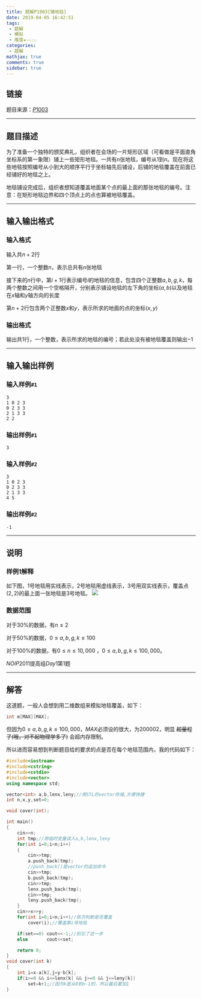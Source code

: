```yaml
---
title: 题解P1003[铺地毯]
date: 2019-04-05 16:42:51
tags:
 - 题解
 - 模拟
 - 难度★☆☆☆☆
categories:
 - 题解
mathjax: true
comments: true
sidebar: true
---
```

## 链接

题目来源：<a href="https://www.luogu.org/problemnew/show/P1003" target="_blank">$P1003$</a>
<!-- more -->
---
## 题目描述

为了准备一个独特的颁奖典礼，组织者在会场的一片矩形区域（可看做是平面直角坐标系的第一象限）铺上一些矩形地毯。一共有$n$张地毯，编号从$1$到$n$。现在将这些地毯按照编号从小到大的顺序平行于坐标轴先后铺设，后铺的地毯覆盖在前面已经铺好的地毯之上。

地毯铺设完成后，组织者想知道覆盖地面某个点的最上面的那张地毯的编号。注意：在矩形地毯边界和四个顶点上的点也算被地毯覆盖。

---
## 输入输出格式

### 输入格式

输入共$n+2$行

第一行，一个整数$n$，表示总共有$n$张地毯

接下来的$n$行中，第$i+1$行表示编号$i$的地毯的信息，包含四个正整数$a,b,g,k$，每两个整数之间用一个空格隔开，分别表示铺设地毯的左下角的坐标$(a,b)$以及地毯在$x$轴和$y$轴方向的长度

第$n+2$行包含两个正整数$x$和$y$，表示所求的地面的点的坐标$(x,y)$

### 输出格式

输出共$1$行，一个整数，表示所求的地毯的编号；若此处没有被地毯覆盖则输出$−1$

---
## 输入输出样例

### 输入样例`#1`
```
3
1 0 2 3
0 2 3 3
2 1 3 3
2 2
```
### 输出样例`#1`
```
3
```
### 输入样例`#2`
```
3
1 0 2 3
0 2 3 3
2 1 3 3
4 5
```
### 输出样例`#2`
```
-1
```

---
## 说明

### 样例$1$解释

如下图，$1$号地毯用实线表示，$2$号地毯用虚线表示，$3$号用双实线表示，覆盖点$(2,2)$的最上面一张地毯是$3$号地毯。
![](https://i.loli.net/2019/04/05/5ca716f76ecb6.png)

### 数据范围

对于$30\%$的数据，有$n≤2$

对于$50\%$的数据，$0≤a,b,g,k≤100$

对于$100\%$的数据，有$0≤n≤10,000$ ，$0≤a,b,g,k≤100,000$。

$NOIP2011$提高组$Day1$第$1$题

---
## 解答

这道题，一般人会想到用二维数组来模拟地毯覆盖，如下：
```cpp
int m[MAX][MAX];
```
但因为$0≤a,b,g,k≤100,000$，$MAX$必须设的很大，为$200002$，明显 ~~超量程了(哦，对不起物理学多了)~~ 会超内存限制。

所以进而容易想到判断题目给的要求的点是否在每个地毯范围内，我的代码如下：

```cpp
#include<iostream>
#include<cstring>
#include<cstdio>
#include<vector>
using namespace std;

vector<int> a,b,lenx,leny;//用STL的vector存储,方便快捷
int n,x,y,set=0;

void cover(int);

int main()
{
    cin>>n;
    int tmp;//用临时变量读入a,b,lenx,leny
    for(int i=0;i<n;i++)
    {
        cin>>tmp;
        a.push_back(tmp);
        //push_back()是vector的追加命令
        cin>>tmp;
        b.push_back(tmp);
        cin>>tmp;
        lenx.push_back(tmp);
        cin>>tmp;
        leny.push_back(tmp);
    }
    cin>>x>>y;
    for(int i=0;i<n;i++)//依次判断是否覆盖
        cover(i);//覆盖第i号地毯

    if(set==0) cout<<-1;//别忘了这一步
    else       cout<<set;

    return 0;
}
void cover(int k)
{
    int i=x-a[k],j=y-b[k];
    if(i>=0 && i<=lenx[k] && j>=0 && j<=leny[k])
        set=k+1;//因为k是从0到n-1的，所以最后要加1
}
```